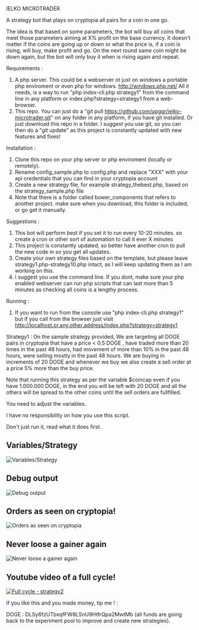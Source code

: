 IELKO MICROTRADER

A strategy bot that plays on cryptopia all pairs for a coin in one go.

The idea is that based on some parameters, the bot will buy all coins that meet those parameters aiming at X% profit on the base currency. It doesn't matter if the coins are going up or down or what the price is, if a coin is rising, will buy, make profit and go. On the next round same coin might be down again, but the bot will only buy it when is rising again and repeat.

Requirements :
1. A php server. This could be a webserver ot just on windows a portable php enviroment or even php for windows. http://windows.php.net/ All it needs, is a way to run "php index-cli.php strategy1" from the command line in any platform or index.php?strategy=strategy1 from a web-browser.
2. This repo. You can just do a "git pull https://github.com/upggr/ielko-microtrader.git" on any folder in any platform, if you have git installed. Or just download this repo in a folder. I suggest you use git, so you can then do a "git update" as this project is constantly updated with new features and fixes!

Installation :
1. Clone this repo on your php server or php enviroment (locally or remotely).
2. Rename config_sample.php to config.php and replace "XXX" with your api credentials that you can find in your cryptopia account
3. Create a new strategy file, for example strategy_thebest.php, based on the strategy_sample.php file
4. Note that there is a folder called bower_components that refers to another project. make sure when you download, this folder is included, or go get it manually.

Suggestions :
1. This bot will perform best if you set it to run every 10-20 minutes. so create a cron or other sort of automation to call it ever X minutes
2. This project is constantly updated, so better have another cron to pull the new code in so you get all updates.
3. Create your own strategy files based on the template, but please leave strategy1.php-strategy10.php intact, as I will keep updating them as I am working on this.
4. I suggest you use the command line. If you dont, make sure your php enabled webserver can run php scripts that can last more than 5 minutes as checking all coins is a lengthy process.

Running :
1. If you want to run from the console use "php index-cli.php strategy1" but if you call from the browser just visit http://localhost.or.any.other.address/index.php?strategy=strategy1


Strategy1 :
On the sample strategy provided,
We are targeting all DOGE pairs in cryptopia that have a price < 0.5 DOGE , have traded more than 20 times in the past 48 hours, had movement of more than 10% in the past 48 hours, were selling mostly in the past 48 hours. We are buying in increments of 20 DOGE and whenever we buy we also create a sell order at a price 5% more than the buy price.

Note that running this strategy as per the variable $coincap even if you have 1.000.000 DOGE, in the end you will be left with 20 DOGE and all the others will be spread to the other coins until the sell orders are fullfilled.

You need to adjust the variables.

I have no responsibility on how you use this script.

Don't just run it, read what it does first.


Variables/Strategy
---
![Variables/Strategy](https://github.com/upggr/ielko-microtrader/blob/master/screenshots/vars.png)


Debug output
---
![Debug output](https://github.com/upggr/ielko-microtrader/blob/master/screenshots/web.png)


Orders as seen on cryptopia!
---
![Orders as seen on cryptopia](https://github.com/upggr/ielko-microtrader/blob/master/screenshots/cryptopia.png)


Never loose a gainer again
---
![Never loose a gainer again](https://github.com/upggr/ielko-microtrader/blob/master/screenshots/gainers.png)


Youtube video of a full cycle!
---
[![Full cycle - strategy2](https://img.youtube.com/vi/-79Iq_Bf5FQ/0.jpg)](https://youtu.be/-79Iq_Bf5FQ)


If you like this and you made money, tip me ! :

DOGE : DLSy6fzUTbxqfFW8LSnU9HtfrQpa2MwtMb   (all funds are going back to the experiment pool to improve and create new strategies).
